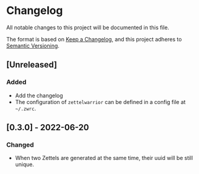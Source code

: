 # Changelog

All notable changes to this project will be documented in this file.

The format is based on [Keep a Changelog](https://keepachangelog.com/en/1.0.0/),
and this project adheres to [Semantic Versioning](https://semver.org/spec/v2.0.0.html).

## [Unreleased]

### Added

- Add the changelog
- The configuration of `zettelwarrior` can be defined in a config file at `~/.zwrc`.

## [0.3.0] - 2022-06-20

### Changed

- When two Zettels are generated at the same time, their uuid will be still unique.
